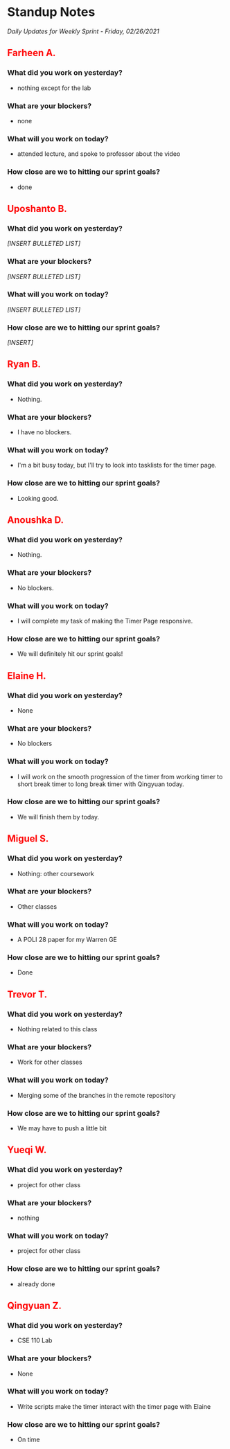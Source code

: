 # Standup Notes
*Daily Updates for Weekly Sprint - Friday, 02/26/2021*

## <span style="color: red;">Farheen A.</span> 

### What did you work on yesterday?
- nothing except for the lab

### What are your blockers?
- none

### What will you work on today?
- attended lecture, and spoke to professor about the video

### How close are we to hitting our sprint goals?
- done

## <span style="color: red;">Uposhanto B.</span> 

### What did you work on yesterday?
*[INSERT BULLETED LIST]*

### What are your blockers?
*[INSERT BULLETED LIST]*

### What will you work on today?
*[INSERT BULLETED LIST]*

### How close are we to hitting our sprint goals?
*[INSERT]*

## <span style="color: red;">Ryan B.</span>

### What did you work on yesterday?
- Nothing.

### What are your blockers?
- I have no blockers.

### What will you work on today?
- I'm a bit busy today, but I'll try to look into tasklists for the timer page.

### How close are we to hitting our sprint goals?
- Looking good.

## <span style="color: red;">Anoushka D.</span>

### What did you work on yesterday?
- Nothing.

### What are your blockers?
- No blockers.

### What will you work on today?
- I will complete my task of making the Timer Page responsive.

### How close are we to hitting our sprint goals?
- We will definitely hit our sprint goals!

## <span style="color: red;">Elaine H.</span>

### What did you work on yesterday?
- None

### What are your blockers?
- No blockers

### What will you work on today?
- I will work on the smooth progression of the timer from working timer to short break timer to long break timer with Qingyuan today. 

### How close are we to hitting our sprint goals?
- We will finish them by today. 

## <span style="color: red;">Miguel S.</span>

### What did you work on yesterday?
- Nothing: other coursework

### What are your blockers?
- Other classes

### What will you work on today?
- A POLI 28 paper for my Warren GE

### How close are we to hitting our sprint goals?
- Done

## <span style="color: red;">Trevor T.</span>

### What did you work on yesterday?
- Nothing related to this class

### What are your blockers?
- Work for other classes

### What will you work on today?
- Merging some of the branches in the remote repository

### How close are we to hitting our sprint goals?
- We may have to push a little bit

## <span style="color: red;">Yueqi W.</span>

### What did you work on yesterday?
- project for other class

### What are your blockers?
- nothing

### What will you work on today?
- project for other class

### How close are we to hitting our sprint goals?
- already done

## <span style="color: red;">Qingyuan Z.</span>

### What did you work on yesterday?
- CSE 110 Lab

### What are your blockers?
- None

### What will you work on today?
- Write scripts make the timer interact with the timer page with Elaine

### How close are we to hitting our sprint goals?
- On time

